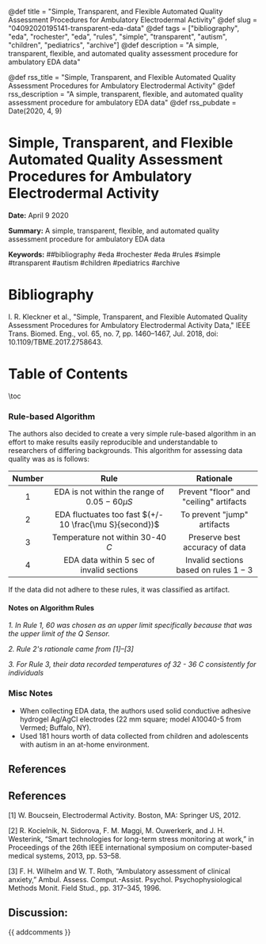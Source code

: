 @def title = "Simple, Transparent, and Flexible Automated Quality Assessment Procedures for Ambulatory Electrodermal Activity"
@def slug = "04092020195141-transparent-eda-data"
@def tags = ["bibliography", "eda", "rochester", "eda", "rules", "simple", "transparent", "autism", "children", "pediatrics", "archive"]
@def description = "A simple, transparent, flexible, and automated quality assessment procedure for ambulatory EDA data"

@def rss_title = "Simple, Transparent, and Flexible Automated Quality Assessment Procedures for Ambulatory Electrodermal Activity"
@def rss_description = "A simple, transparent, flexible, and automated quality assessment procedure for ambulatory EDA data"
@def rss_pubdate = Date(2020, 4, 9)


Simple, Transparent, and Flexible Automated Quality Assessment Procedures for Ambulatory Electrodermal Activity
=========

**Date:** April 9 2020

**Summary:** A simple, transparent, flexible, and automated quality assessment procedure for ambulatory EDA data

**Keywords:** ##bibliography #eda #rochester #eda #rules #simple #transparent #autism #children #pediatrics #archive

Bibliography
==========

I. R. Kleckner et al., "Simple, Transparent, and Flexible Automated Quality Assessment Procedures for Ambulatory Electrodermal Activity Data," IEEE Trans. Biomed. Eng., vol. 65, no. 7, pp. 1460–1467, Jul. 2018, doi: 10.1109/TBME.2017.2758643.

Table of Contents
=========

\toc

### Rule-based Algorithm

The authors also decided to create a very simple rule-based algorithm in an effort to make results easily reproducible and understandable to researchers of differing backgrounds. This algorithm for assessing data quality was as is follows:

| Number |                          Rule                           |                Rationale                |
|:------:|:-------------------------------------------------------:|:---------------------------------------:|
|   1    |    EDA is not within the range of $0.05 - 60 \mu S$     | Prevent "floor" and "ceiling" artifacts |
|   2    | EDA fluctuates too fast $(+/- 10 \frac{\mu S}{second})$ |       To prevent "jump" artifacts       |
|   3    |            Temperature not within 30-40 $C$             |     Preserve best accuracy of data      |
|   4    |       EDA data within $5$ sec of invalid sections       |  Invalid sections based on rules $1-3$  |

If the data did not adhere to these rules, it was classified as artifact. 

#### Notes on Algorithm Rules

*1. In Rule 1, 60 was chosen as an upper limit specifically because that was the upper limit of the Q Sensor.*

*2. Rule 2's rationale came from [1]–[3]*

*3. For Rule 3, their data recorded temperatures of 32 - 36 $C$ consistently for individuals*

### Misc Notes

  * When collecting EDA data, the authors used solid conductive adhesive hydrogel Ag/AgCl electrodes (22 mm square; model A10040-5 from Vermed; Buffalo, NY).
  * Used 181 hours worth of data collected from children and adolescents with autism in an at-home environment.

## References

## References

[1] W. Boucsein, Electrodermal Activity. Boston, MA: Springer US, 2012.

[2] R. Kocielnik, N. Sidorova, F. M. Maggi, M. Ouwerkerk, and J. H. Westerink, “Smart technologies for long-term stress monitoring at work,” in Proceedings of the 26th IEEE international symposium on computer-based medical systems, 2013, pp. 53–58.

[3] F. H. Wilhelm and W. T. Roth, “Ambulatory assessment of clinical anxiety,” Ambul. Assess. Comput.-Assist. Psychol. Psychophysiological Methods Monit. Field Stud., pp. 317–345, 1996.
## Discussion: 

{{ addcomments }}
